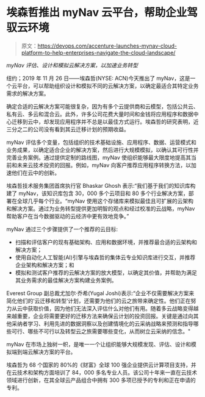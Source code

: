 # 埃森哲推出 myNav 云平台，帮助企业驾驭云环境

> 原文：<https://devops.com/accenture-launches-mynav-cloud-platform-to-help-enterprises-navigate-the-cloud-landscape/>

*myNav 评估、设计和模拟云解决方案，以加速业务转型*

纽约；2019 年 11 月 26 日——埃森哲(NYSE: ACN)今天推出了 myNav，这是一个云平台，可以帮助组织设计和模拟不同的云解决方案，以确定最适合其特定业务需求的解决方案。

确定合适的云解决方案可能很复杂，因为有多个云提供商和云模型，包括公共云、私有云、多云和混合云。此外，许多公司花费大量时间和金钱将应用程序和数据中心迁移到云中，却发现应用程序并不总是以最佳方式运行。埃森哲的研究表明，近三分之二的公司没有看到其云迁移计划的预期收益。

myNav 评估多个变量，包括组织的技术基础设施、应用程序、数据、运营模式和业务成果，以确定适合企业的解决方案，然后进行大规模模拟，以确认其可行性并完善业务案例。通过提供定制的路线图，myNav 使组织能够最大限度地提高其当前和未来云技术投资的回报。例如，myNav 向客户推荐应用程序转换方法，以加速他们在云中的创新。

埃森哲技术服务集团首席执行官 Bhaskar Ghosh 表示:“我们基于我们的知识库构建了 myNav，该知识库包含 30，000 多个云项目和 80 多个行业解决方案，部署在全球几乎每个行业。“myNav 使用这个存储库来模拟最佳且可扩展的云架构和解决方案。通过为业务转型提供更加明智的观点和经过校准的云战略，myNav 帮助客户在当今数据驱动的云经济中更有效地竞争。”

myNav 通过三个步骤提供了一个推荐的云目标:

*   扫描和评估客户的现有基础架构、应用和数据环境，并推荐最合适的云架构和解决方案；
*   使用自动化人工智能(AI)引擎与埃森哲的集体云专业知识库进行交互，并推荐企业架构和解决方案；和
*   模拟和测试客户推荐的云解决方案的放大模型，以确定其价值，并帮助为满足其业务需求的最佳解决方案构建业务案例。

Everest Group 副总裁尤加尔·乔希(Yugal Joshi)表示:“企业不仅需要解决方案来简化他们的‘云迁移和转型’计划，还需要为他们的云之旅带来确定性。他们正在努力从云中获取价值，因为他们无法深入评估什么对他们有用。随着多云战略变得越来越重要，企业将需要更好的迁移方法来确保云计划的投资回报。关键是通过向其他采纳者学习、利用先进的数据洞察以及创建情境化的云采纳战略来预测和指导哪些可行、哪些不可行以及转型云之旅需要哪些变化，从而树立云采纳的信念。"

myNav 在市场上独树一帜，是唯一一个让组织能够大规模发现、评估、设计和模拟端到端云解决方案的平台。

埃森哲为 68 个国家的 80%的《财富》全球 100 强企业提供云计算项目支持，并在云技术和架构方面培训了 84，000 多名专业人员。该公司十年来一直在云技术领域进行创新，在其全球云产品组合中拥有 300 多项已授予的专利和正在申请的专利。